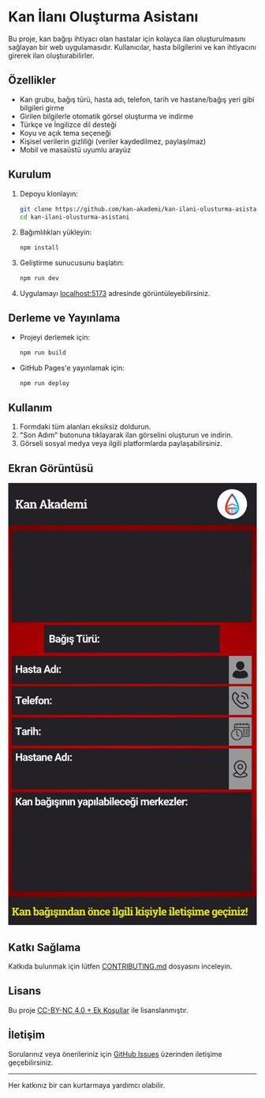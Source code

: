 # Kan İlanı Oluşturma Asistanı

Bu proje, kan bağışı ihtiyacı olan hastalar için kolayca ilan oluşturulmasını sağlayan bir web uygulamasıdır. Kullanıcılar, hasta bilgilerini ve kan ihtiyacını girerek ilan oluşturabilirler.

## Özellikler

- Kan grubu, bağış türü, hasta adı, telefon, tarih ve hastane/bağış yeri gibi bilgileri girme
- Girilen bilgilerle otomatik görsel oluşturma ve indirme
- Türkçe ve İngilizce dil desteği
- Koyu ve açık tema seçeneği
- Kişisel verilerin gizliliği (veriler kaydedilmez, paylaşılmaz)
- Mobil ve masaüstü uyumlu arayüz

## Kurulum

1. Depoyu klonlayın:
   ```sh
   git clone https://github.com/kan-akademi/kan-ilani-olusturma-asistani.git
   cd kan-ilani-olusturma-asistani
   ```
2. Bağımlılıkları yükleyin:
   ```sh
   npm install
   ```
3. Geliştirme sunucusunu başlatın:
   ```sh
   npm run dev
   ```
4. Uygulamayı [localhost:5173](http://localhost:5173) adresinde görüntüleyebilirsiniz.

## Derleme ve Yayınlama

- Projeyi derlemek için:
  ```sh
  npm run build
  ```
- GitHub Pages'e yayınlamak için:
  ```sh
  npm run deploy
  ```

## Kullanım

1. Formdaki tüm alanları eksiksiz doldurun.
2. "Son Adım" butonuna tıklayarak ilan görselini oluşturun ve indirin.
3. Görseli sosyal medya veya ilgili platformlarda paylaşabilirsiniz.

## Ekran Görüntüsü

![Uygulama Ekran Görüntüsü](public/kan-akademi-ilan-template-1.jpg)

## Katkı Sağlama

Katkıda bulunmak için lütfen [CONTRIBUTING.md](.github/CONTRIBUTING.md) dosyasını inceleyin.

## Lisans

Bu proje [CC-BY-NC 4.0 + Ek Koşullar](LICENSE.md) ile lisanslanmıştır.

## İletişim

Sorularınız veya önerileriniz için [GitHub Issues](https://github.com/kan-akademi/kan-ilani-olusturma-asistani/issues) üzerinden iletişime geçebilirsiniz.

---
Her katkınız bir can kurtarmaya yardımcı olabilir.
